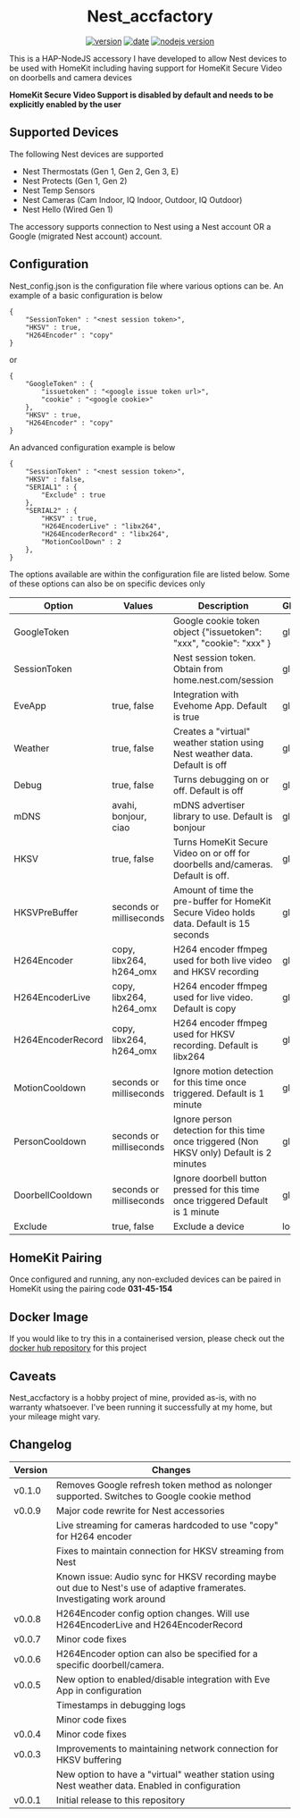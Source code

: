 <span align="center">
  
# Nest_accfactory
  
  <a href="https://github.com/n0rt0nthec4t/Nest_accfactory/releases"><img title="version" src="https://img.shields.io/github/release/n0rt0nthec4t/Nest_accfactory.svg?include_prereleases" ></a>
    <a href="https://github.com/n0rt0nthec4t/Nest_accfactory/releases"><img title="date" src="https://img.shields.io/github/release-date/n0rt0nthec4t/Nest_accfactory" ></a>
  <a href="https://github.com/n0rt0nthec4t/Nest_accfactory/releases"><img title="nodejs version" src="https://img.shields.io/github/package-json/dependency-version/n0rt0nthec4t/Nest_accfactory/hap-nodejs"> </a>
  
</span>

This is a HAP-NodeJS accessory I have developed to allow Nest devices to be used with HomeKit including having support for HomeKit Secure Video on doorbells and camera devices

**HomeKit Secure Video Support is disabled by default and needs to be explicitly enabled by the user**

## Supported Devices

The following Nest devices are supported

* Nest Thermostats (Gen 1, Gen 2, Gen 3, E)
* Nest Protects (Gen 1, Gen 2)
* Nest Temp Sensors
* Nest Cameras (Cam Indoor, IQ Indoor, Outdoor, IQ Outdoor)
* Nest Hello (Wired Gen 1)

The accessory supports connection to Nest using a Nest account OR a Google (migrated Nest account) account.

## Configuration

Nest_config.json is the configuration file where various options can be. An example of a basic configuration is below

```
{
    "SessionToken" : "<nest session token>",
    "HKSV" : true,
    "H264Encoder" : "copy"
}
```

or

```
{
    "GoogleToken" : {
        "issuetoken" : "<google issue token url>",
        "cookie" : "<google cookie>"
    },
    "HKSV" : true,
    "H264Encoder" : "copy"
}
```

An advanced configuration example is below

```
{
    "SessionToken" : "<nest session token>",
    "HKSV" : false,
    "SERIAL1" : {
        "Exclude" : true
    },
    "SERIAL2" : {
        "HKSV" : true,
        "H264EncoderLive" : "libx264",
        "H264EncoderRecord" : "libx264",
        "MotionCoolDown" : 2
    },
}
```

The options available are within the configuration file are listed below. Some of these options can also be on specific devices only

| Option            | Values                  | Description                                                                               | Global/Local |
|-------------------|-------------------------|-------------------------------------------------------------------------------------------|--------------|
| GoogleToken       |                         | Google cookie token object {"issuetoken": "xxx", "cookie": "xxx" }                        | global       |
| SessionToken      |                         | Nest session token. Obtain from home.nest.com/session                                     | global       |
| EveApp            | true, false             | Integration with Evehome App. Default is true                                             | global/local |
| Weather           | true, false             | Creates a "virtual" weather station using Nest weather data. Default is off               | global       |
| Debug             | true, false             | Turns debugging on or off. Default is off                                                 | global       |
| mDNS              | avahi, bonjour, ciao    | mDNS advertiser library to use. Default is bonjour                                        | global       |
| HKSV              | true, false             | Turns HomeKit Secure Video on or off for doorbells and/cameras. Default is off.           | global/local |
| HKSVPreBuffer     | seconds or milliseconds | Amount of time the pre-buffer for HomeKit Secure Video holds data. Default is 15 seconds  | global/local |
| H264Encoder       | copy, libx264, h264_omx | H264 encoder ffmpeg used for both live video and HKSV recording                           | global/local |
| H264EncoderLive   | copy, libx264, h264_omx | H264 encoder ffmpeg used for live video. Default is copy                                  | global/local |
| H264EncoderRecord | copy, libx264, h264_omx | H264 encoder ffmpeg used for HKSV recording. Default is libx264                           | global/local |
| MotionCooldown    | seconds or milliseconds | Ignore motion detection for this time once triggered. Default is 1 minute                 | global/local |
| PersonCooldown    | seconds or milliseconds | Ignore person detection for this time once triggered (Non HKSV only) Default is 2 minutes | global/local |
| DoorbellCooldown  | seconds or milliseconds | Ignore doorbell button pressed for this time once triggered Default is 1 minute           | global/local |
| Exclude           | true, false             | Exclude a device                                                                          | local        |

## HomeKit Pairing
Once configured and running, any non-excluded devices can be paired in HomeKit using the pairing code **031-45-154**

## Docker Image

If you would like to try this in a containerised version, please check out the [docker hub repository](https://hub.docker.com/r/n0rt0nthec4t/nest_accfactory) for this project

## Caveats

Nest_accfactory is a hobby project of mine, provided as-is, with no warranty whatsoever. I've been running it successfully at my home, but your mileage might vary.

## Changelog

| Version          | Changes                                                                                                                            |
|------------------|------------------------------------------------------------------------------------------------------------------------------------|
| v0.1.0           | Removes Google refresh token method as nolonger supported. Switches to Google cookie method                                        |
| v0.0.9           | Major code rewrite for Nest accessories                                                                                            |
|                  | Live streaming for cameras hardcoded to use "copy" for H264 encoder                                                                |
|                  | Fixes to maintain connection for HKSV streaming from Nest                                                                          |
|                  | Known issue: Audio sync for HKSV recording maybe out due to Nest's use of adaptive framerates. Investigating work around           |
| v0.0.8           | H264Encoder config option changes. Will use H264EncoderLive and H264EncoderRecord                                                  |
| v0.0.7           | Minor code fixes                                                                                                                   |
| v0.0.6           | H264Encoder option can also be specified for a specific doorbell/camera.                                                           |
| v0.0.5           | New option to enabled/disable integration with Eve App in configuration                                                            |
|                  | Timestamps in debugging logs                                                                                                       | 
|                  | Minor code fixes                                                                                                                   |
| v0.0.4           | Minor code fixes                                                                                                                   |
| v0.0.3           | Improvements to maintaining network connection for HKSV buffering                                                                  |
|                  | New option to have a "virtual" weather station using Nest weather data. Enabled in configuration                                   |
| v0.0.1           | Initial release to this repository                                                                                                 |

